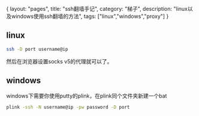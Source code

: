 {
layout: "pages",
title: "ssh翻墙手记",
category: "梯子",
description: "linux以及windows使用ssh翻墙的方法",
tags: ["linux","windows","proxy"]
}

linux
---
```bash
ssh -D port username@ip
```
然后在浏览器设置socks v5的代理就可以了。

windows
---
windows下需要你使用putty的plink，在plink同个文件夹新建一个bat

```bat
plink -ssh -N username@ip -pw password -D port
```

